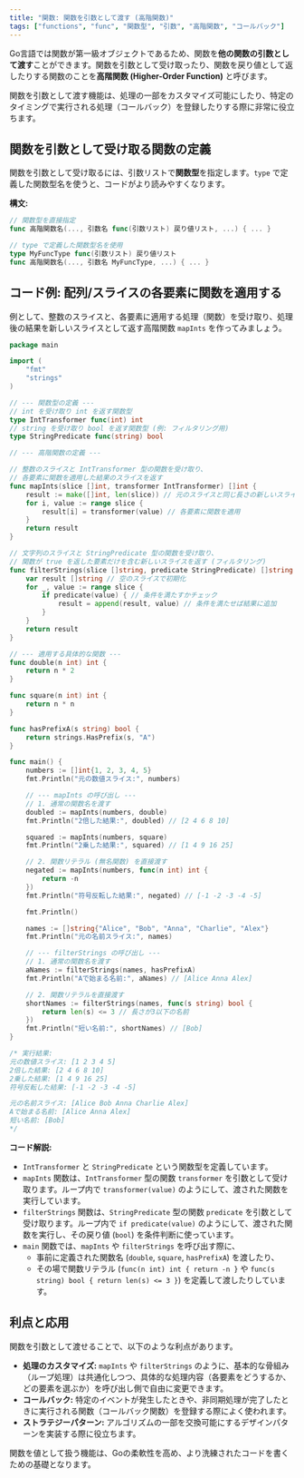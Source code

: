 ```yaml
---
title: "関数: 関数を引数として渡す (高階関数)"
tags: ["functions", "func", "関数型", "引数", "高階関数", "コールバック"]
---
```


Go言語では関数が第一級オブジェクトであるため、関数を**他の関数の引数として渡す**ことができます。関数を引数として受け取ったり、関数を戻り値として返したりする関数のことを**高階関数 (Higher-Order Function)** と呼びます。

関数を引数として渡す機能は、処理の一部をカスタマイズ可能にしたり、特定のタイミングで実行される処理（コールバック）を登録したりする際に非常に役立ちます。

## 関数を引数として受け取る関数の定義

関数を引数として受け取るには、引数リストで**関数型**を指定します。`type` で定義した関数型名を使うと、コードがより読みやすくなります。

**構文:**
```go
// 関数型を直接指定
func 高階関数名(..., 引数名 func(引数リスト) 戻り値リスト, ...) { ... }

// type で定義した関数型名を使用
type MyFuncType func(引数リスト) 戻り値リスト
func 高階関数名(..., 引数名 MyFuncType, ...) { ... }
```

## コード例: 配列/スライスの各要素に関数を適用する

例として、整数のスライスと、各要素に適用する処理（関数）を受け取り、処理後の結果を新しいスライスとして返す高階関数 `mapInts` を作ってみましょう。

```go title="関数を引数として渡す例"
package main

import (
	"fmt"
	"strings"
)

// --- 関数型の定義 ---
// int を受け取り int を返す関数型
type IntTransformer func(int) int
// string を受け取り bool を返す関数型 (例: フィルタリング用)
type StringPredicate func(string) bool

// --- 高階関数の定義 ---

// 整数のスライスと IntTransformer 型の関数を受け取り、
// 各要素に関数を適用した結果のスライスを返す
func mapInts(slice []int, transformer IntTransformer) []int {
	result := make([]int, len(slice)) // 元のスライスと同じ長さの新しいスライスを作成
	for i, value := range slice {
		result[i] = transformer(value) // 各要素に関数を適用
	}
	return result
}

// 文字列のスライスと StringPredicate 型の関数を受け取り、
// 関数が true を返した要素だけを含む新しいスライスを返す (フィルタリング)
func filterStrings(slice []string, predicate StringPredicate) []string {
	var result []string // 空のスライスで初期化
	for _, value := range slice {
		if predicate(value) { // 条件を満たすかチェック
			result = append(result, value) // 条件を満たせば結果に追加
		}
	}
	return result
}

// --- 適用する具体的な関数 ---
func double(n int) int {
	return n * 2
}

func square(n int) int {
	return n * n
}

func hasPrefixA(s string) bool {
	return strings.HasPrefix(s, "A")
}

func main() {
	numbers := []int{1, 2, 3, 4, 5}
	fmt.Println("元の数値スライス:", numbers)

	// --- mapInts の呼び出し ---
	// 1. 通常の関数名を渡す
	doubled := mapInts(numbers, double)
	fmt.Println("2倍した結果:", doubled) // [2 4 6 8 10]

	squared := mapInts(numbers, square)
	fmt.Println("2乗した結果:", squared) // [1 4 9 16 25]

	// 2. 関数リテラル (無名関数) を直接渡す
	negated := mapInts(numbers, func(n int) int {
		return -n
	})
	fmt.Println("符号反転した結果:", negated) // [-1 -2 -3 -4 -5]

	fmt.Println()

	names := []string{"Alice", "Bob", "Anna", "Charlie", "Alex"}
	fmt.Println("元の名前スライス:", names)

	// --- filterStrings の呼び出し ---
	// 1. 通常の関数名を渡す
	aNames := filterStrings(names, hasPrefixA)
	fmt.Println("Aで始まる名前:", aNames) // [Alice Anna Alex]

	// 2. 関数リテラルを直接渡す
	shortNames := filterStrings(names, func(s string) bool {
		return len(s) <= 3 // 長さが3以下の名前
	})
	fmt.Println("短い名前:", shortNames) // [Bob]
}

/* 実行結果:
元の数値スライス: [1 2 3 4 5]
2倍した結果: [2 4 6 8 10]
2乗した結果: [1 4 9 16 25]
符号反転した結果: [-1 -2 -3 -4 -5]

元の名前スライス: [Alice Bob Anna Charlie Alex]
Aで始まる名前: [Alice Anna Alex]
短い名前: [Bob]
*/
```

**コード解説:**

*   `IntTransformer` と `StringPredicate` という関数型を定義しています。
*   `mapInts` 関数は、`IntTransformer` 型の関数 `transformer` を引数として受け取ります。ループ内で `transformer(value)` のようにして、渡された関数を実行しています。
*   `filterStrings` 関数は、`StringPredicate` 型の関数 `predicate` を引数として受け取ります。ループ内で `if predicate(value)` のようにして、渡された関数を実行し、その戻り値 (`bool`) を条件判断に使っています。
*   `main` 関数では、`mapInts` や `filterStrings` を呼び出す際に、
    *   事前に定義された関数名 (`double`, `square`, `hasPrefixA`) を渡したり、
    *   その場で関数リテラル (`func(n int) int { return -n }` や `func(s string) bool { return len(s) <= 3 }`) を定義して渡したりしています。

## 利点と応用

関数を引数として渡せることで、以下のような利点があります。

*   **処理のカスタマイズ:** `mapInts` や `filterStrings` のように、基本的な骨組み（ループ処理）は共通化しつつ、具体的な処理内容（各要素をどうするか、どの要素を選ぶか）を呼び出し側で自由に変更できます。
*   **コールバック:** 特定のイベントが発生したときや、非同期処理が完了したときに実行される関数（コールバック関数）を登録する際によく使われます。
*   **ストラテジーパターン:** アルゴリズムの一部を交換可能にするデザインパターンを実装する際に役立ちます。

関数を値として扱う機能は、Goの柔軟性を高め、より洗練されたコードを書くための基礎となります。